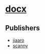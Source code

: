 # [docx](https://pypi.org/project/docx)



## Publishers
- [jiaaro](https://pypi.org/user/jiaaro)
- [scanny](https://pypi.org/user/scanny)

